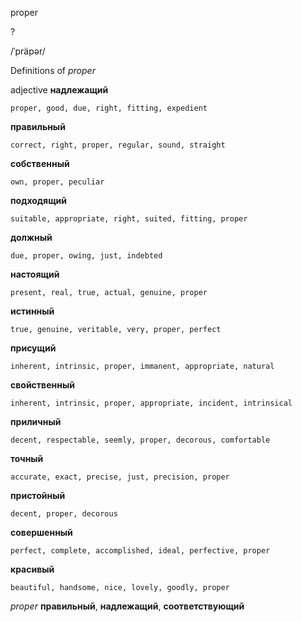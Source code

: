proper

?

/ˈpräpər/

Definitions of _proper_

adjective
**надлежащий**

    proper, good, due, right, fitting, expedient
**правильный**

    correct, right, proper, regular, sound, straight
**собственный**

    own, proper, peculiar
**подходящий**

    suitable, appropriate, right, suited, fitting, proper
**должный**

    due, proper, owing, just, indebted
**настоящий**

    present, real, true, actual, genuine, proper
**истинный**

    true, genuine, veritable, very, proper, perfect
**присущий**

    inherent, intrinsic, proper, immanent, appropriate, natural
**свойственный**

    inherent, intrinsic, proper, appropriate, incident, intrinsical
**приличный**

    decent, respectable, seemly, proper, decorous, comfortable
**точный**

    accurate, exact, precise, just, precision, proper
**пристойный**

    decent, proper, decorous
**совершенный**

    perfect, complete, accomplished, ideal, perfective, proper
**красивый**

    beautiful, handsome, nice, lovely, goodly, proper

_proper_
**правильный**, **надлежащий**, **соответствующий**